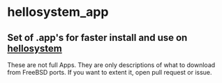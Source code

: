 # hellosystem_app

## Set of .app's for faster install and use on [hellosystem](https://github.com/hellosystem/ISO)

These are not full Apps. They are only descriptions of what to download from FreeBSD ports. If you want to extent it, open pull request or issue.
